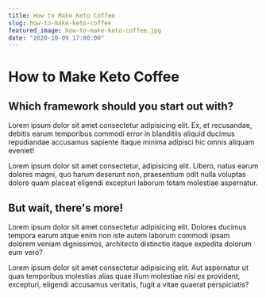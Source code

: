 ```yaml
---
title: How to Make Keto Coffee
slug: how-to-make-keto-coffee
featured_image: how-to-make-keto-coffee.jpg
date: "2020-10-09 17:00:00"
---
```

# How to Make Keto Coffee
## Which framework should you start out with?
Lorem ipsum dolor sit amet consectetur adipisicing elit. Ex, et recusandae, debitis earum temporibus commodi error in blanditiis aliquid ducimus repudiandae accusamus sapiente itaque minima adipisci hic omnis aliquam eveniet!

Lorem ipsum dolor sit amet consectetur, adipisicing elit. Libero, natus earum dolores magni, quo harum deserunt non, praesentium odit nulla voluptas dolore quam placeat eligendi excepturi laborum totam molestiae aspernatur.

## But wait, there's more!

Lorem ipsum dolor sit amet consectetur adipisicing elit. Dolores ducimus tempora earum atque enim non iste autem laborum commodi ipsam dolorem veniam dignissimos, architecto distinctio itaque expedita dolorum eum vero?

Lorem ipsum dolor sit amet consectetur adipisicing elit. Aut aspernatur ut quas temporibus molestias alias quae illum molestiae nisi ex provident, excepturi, eligendi accusamus veritatis, fugit a vitae quaerat perspiciatis?